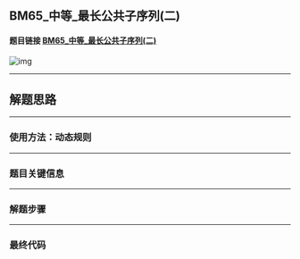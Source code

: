 ## BM65_中等_最长公共子序列(二)

#### 题目链接 [BM65_中等_最长公共子序列(二)](https://www.nowcoder.com/practice/6d29638c85bb4ffd80c020fe244baf11?tpId=295&tqId=991075&ru=/exam/oj&qru=/ta/format-top101/question-ranking&sourceUrl=%2Fexam%2Foj)

![img](https://i.ibb.co/M5v48fL/20230719110018.png)

---
## 解题思路
---
### 使用方法：动态规则
---
### 题目关键信息

---
### 解题步骤

---

### 最终代码
```

```